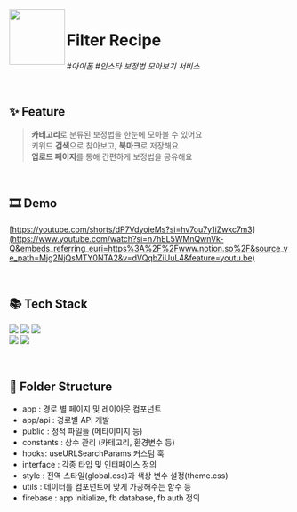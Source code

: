 <img align="left" width="100" src="https://github.com/user-attachments/assets/539991bd-84da-49bc-9af2-7b5abd93a5d9" />

# Filter Recipe

_#아이폰 #인스타 보정법 모아보기 서비스_

<br/>

## ✨ Feature
> **카테고리**로 분류된 보정법을 한눈에 모아볼 수 있어요 <br/>
> 키워드 **검색**으로 찾아보고, **북마크**로 저장해요 <br/>
> **업로드 페이지**를 통해 간편하게 보정법을 공유해요 <br/>

<br/>

## 🎞 Demo

[https://youtube.com/shorts/dP7VdyoieMs?si=hv7ou7y1iZwkc7m3](https://www.youtube.com/watch?si=n7hEL5WMnQwnVk-Q&embeds_referring_euri=https%3A%2F%2Fwww.notion.so%2F&source_ve_path=Mjg2NjQsMTY0NTA2&v=dVQqbZiUuL4&feature=youtu.be)

<br/>

## 📚 Tech Stack

<img src="https://img.shields.io/badge/Next.js-000000?style=for-the-badge&logo=Next.js&logoColor=white"/> <img src="https://img.shields.io/badge/Typescript-3178C6?style=for-the-badge&logo=Typescript&logoColor=white"/> <img src="https://img.shields.io/badge/Tailwind CSS-06B6D4?style=for-the-badge&logo=Tailwind CSS&logoColor=white"/> <br/> <img src="https://img.shields.io/badge/Axios-5A29E4?style=for-the-badge&logo=Axios&logoColor=white"/>  <img src="https://img.shields.io/badge/firebase-a08021?style=for-the-badge&logo=firebase&logoColor=ffcd34" />

<br/>

## 📂 Folder Structure
- app : 경로 별 페이지 및 레이아웃 컴포넌트
- app/api : 경로별 API 개발
- public : 정적 파일들 (메타이미지 등)
- constants : 상수 관리 (카테고리, 환경변수 등)
- hooks: useURLSearchParams 커스텀 훅
- interface : 각종 타입 및 인터페이스 정의
- style : 전역 스타일(global.css)과 색상 변수 설정(theme.css)
- utils : 데이터를 컴포넌트에 맞게 가공해주는 함수 등
- firebase : app initialize, fb database, fb auth 정의
